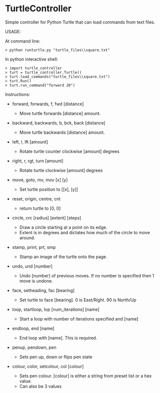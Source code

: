 # TurtleController
Simple controller for Python Turtle that can load commands from text files.

USAGE:

At command line:
```
> python runturtle.py "turtle_files\\square.txt"
```

In python interactive shell:
```
> import turtle_controller
> turt = turtle_controller.Turtle()
> turt.load_commands("turtle_files\\square.txt")
> turt.Run()
> turt.run_command("forward 20")
```


Instructions:

- forward, forwards, f, fwd [distance]

  - Move turtle forwards [distance] amount.

- backward, backwards, b, bck, back [distance]

  - Move turtle backwards [distance] amount.

- left, l, lft [amount]

  - Rotate turtle counter clockwise [amount] degrees

- right, r, rgt, turn [amount]

  - Rotate turtle clockwise [amount] degrees

- move, goto, mv, mov [x] [y]

  - Set turtle position to [[x], [y]]

- reset, origin, centre, cnt

  - return turtle to [0, 0]

- circle, crc [radius] [extent] [steps]

  - Draw a circle starting at a point on its edge.
  - Extent is in degrees and dictates how much of the circle to move around.

- stamp, print, prt, smp  

  - Stamp an image of the turtle onto the page.

- undo, und [number]

  - Undo [number] of previous moves. If no number is specified then 1 move is undone.

- face, setheading, fac [bearing]

  - Set turtle to face [bearing]. 0 is East/Right. 90 is North/Up

- loop, startloop, lop [num_iterations] [name]

  - Start a loop with number of iterations specified and [name]

- endloop, end [name]

  - End loop with [name]. This is required.

- penup, pendown, pen

  - Sets pen up, down or flips pen state

- colour, color, setcolour, col [colour]

  - Sets pen colour. [colour] is either a string from preset list or a hex value.
  - Can also be 3 values
